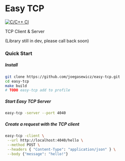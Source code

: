 # Easy TCP
[![C/C++ CI](https://github.com/joegasewicz/easy-tcp/actions/workflows/c-cpp.yml/badge.svg)](https://github.com/joegasewicz/easy-tcp/actions/workflows/c-cpp.yml)

TCP Client & Server


(Library still in dev, please call back soon)

### Quick Start


##### Install
```bash
git clone https://github.com/joegasewicz/easy-tcp.git
cd easy-tcp
make build
# TODO easy-tcp add to profile
```

##### Start Easy TCP Server
```bash
easy-tcp -server --port 4040
```

##### Create a request with the TCP client
```bash
easy-tcp -client \
 --url http://localhost:4040/hello \
 --method POST \
 --headers { "Content-Type": "application/json" } \
 --body {"message": "hello!"}
```
